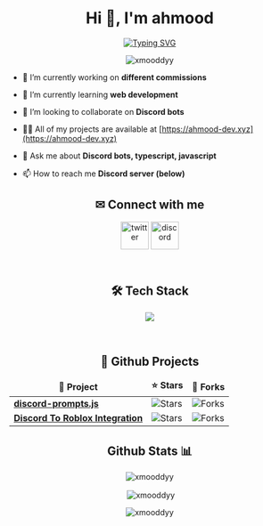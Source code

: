 <h1 align="center">Hi 👋, I'm ahmood</h1>
<p align="center"><a href="https://git.io/typing-svg"><img src="https://readme-typing-svg.herokuapp.com?font=Fira+Code&pause=1000&center=true&vCenter=true&random=true&width=435&lines=Welcome+to+ahmood's+profile!;Typescript+%E2%99%A5;Passionate+Typescript+developer" alt="Typing SVG" /></a></p>

<p align="center"> <img src="https://komarev.com/ghpvc/?username=xmooddyy&label=Profile%20views&color=0e75b6&style=flat" alt="xmooddyy" /> </p>

- 🔭 I’m currently working on **different commissions**

- 🌱 I’m currently learning **web development**

- 👯 I’m looking to collaborate on **Discord bots**

- 👨‍💻 All of my projects are available at [https://ahmood-dev.xyz](https://ahmood-dev.xyz)

- 💬 Ask me about **Discord bots, typescript, javascript**

- 📫 How to reach me **Discord server (below)**

<h2 align="center">✉ Connect with me</h3>
<p align="center">
<a href="https://twitter.com/ahmooodgamer" target="blank"><img align="center" src="https://user-images.githubusercontent.com/88904952/234980676-61bfb021-ecc8-48f7-88e6-34c1b06c4a58.png" alt="twitter" height="50" width="50" /></a> 
<a href="https://discord.gg/5Fgja7mzfR" target="blank"><img align="center" src="https://user-images.githubusercontent.com/88904952/234982627-019fd336-6248-453c-9b05-97c13fd1d207.png" alt="discord" height="50" width="50" /></a>
  
</p>
<br />

<h2 align="center">🛠 Tech Stack</h2>
<p align="center">
    <a href="https://skillicons.dev">
        <img src="https://skillicons.dev/icons?i=git,css,discord,express,firebase,github,html,js,linux,md,materialui,mongodb,mysql,nextjs,nodejs,postman,react,tailwind,ts,vscode,jest,prisma,regex,vite&perline=12" />
    </a>
</p>

<br />

<h2 align="center">📘 Github Projects</h2>

<table align="center">
  <thead align="center">
    <tr border: none;>
      <td><b>📘 Project</b></td>
      <td><b>⭐ Stars</b></td>
      <td><b>🤝 Forks</b></td>
    </tr>
  </thead>
  <tbody>
    <tr>
      <td><a href="https://github.com/HiddenDevs/discord-prompts.js"><b>discord-prompts.js</b></a></td>
      <td><img alt="Stars" src="https://img.shields.io/github/stars/HiddenDevs/discord-prompts.js?style=flat-square&labelColor=343b41"/></td>
      <td><img alt="Forks" src="https://img.shields.io/github/forks/HiddenDevs/discord-prompts.js?style=flat-square&labelColor=343b41"/></td>
    </tr>
    <tr>
      <td><a href="https://github.com/xMooddyy/Discord-To-Roblox"><b>Discord To Roblox Integration</b></a></td>
      <td><img alt="Stars" src="https://img.shields.io/github/stars/xMooddyy/Discord-To-Roblox?style=flat-square&labelColor=343b41"/></td>
      <td><img alt="Forks" src="https://img.shields.io/github/forks/xMooddyy/Discord-To-Roblox?style=flat-square&labelColor=343b41"/></td>
    </tr>
  </tbody>
</table>

<h2 align="center">Github Stats 📊</h2>

<p align="center"><img align="center" src="https://github-readme-streak-stats.herokuapp.com/?user=xmooddyy&show_icons=true&theme=dark" alt="xmooddyy" /></p>

<p align="center">&nbsp;<img align="center" src="https://github-readme-stats.vercel.app/api?username=xmooddyy&show_icons=true&theme=tokyonight&locale=en" alt="xmooddyy" /></p>

<p align="center"><img align="center" src="https://github-readme-stats.vercel.app/api/top-langs?username=xmooddyy&show_icons=true&theme=tokyonight&locale=en&layout=compact" alt="xmooddyy" /></p>
